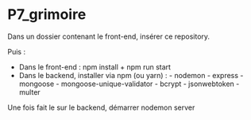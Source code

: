 # P7_grimoire

Dans un dossier contenant le front-end, insérer ce repository.

Puis :
  - Dans le front-end : npm install + npm run start
  - Dans le backend, installer via npm (ou yarn) :
          - nodemon
          - express
          - mongoose
          - mongoose-unique-validator
          - bcrypt
          - jsonwebtoken
          - multer

Une fois fait le sur le backend, démarrer nodemon server
